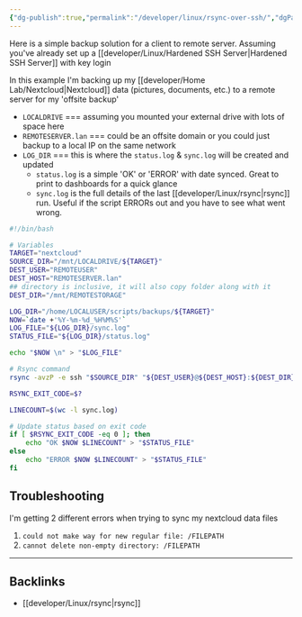 ```yaml
---
{"dg-publish":true,"permalink":"/developer/linux/rsync-over-ssh/","dgPassFrontmatter":true}
---
```



Here is a simple backup solution for a client to remote server. Assuming you've already set up a [[developer/Linux/Hardened SSH Server\|Hardened SSH Server]] with key login

In this example I'm backing up my [[developer/Home Lab/Nextcloud\|Nextcloud]] data (pictures, documents, etc.) to a remote server for my 'offsite backup'

- `LOCALDRIVE` === assuming you mounted your external drive with lots of space here
- `REMOTESERVER.lan` === could be an offsite domain or you could just backup to a local IP on the same network
- `LOG_DIR` === this is where the `status.log` & `sync.log` will be created and updated
	- `status.log` is a simple 'OK' or 'ERROR' with date synced. Great to print to dashboards for a quick glance
	- `sync.log` is the full details of the last [[developer/Linux/rsync\|rsync]] run. Useful if the script ERRORs out and you have to see what went wrong.

```bash
#!/bin/bash

# Variables
TARGET="nextcloud"
SOURCE_DIR="/mnt/LOCALDRIVE/${TARGET}"
DEST_USER="REMOTEUSER"
DEST_HOST="REMOTESERVER.lan"
## directory is inclusive, it will also copy folder along with it
DEST_DIR="/mnt/REMOTESTORAGE"

LOG_DIR="/home/LOCALUSER/scripts/backups/${TARGET}"
NOW=`date +'%Y-%m-%d_%H%M%S'`
LOG_FILE="${LOG_DIR}/sync.log" 
STATUS_FILE="${LOG_DIR}/status.log"

echo "$NOW \n" > "$LOG_FILE"

# Rsync command
rsync -avzP -e ssh "$SOURCE_DIR" "${DEST_USER}@${DEST_HOST}:${DEST_DIR}" >> "$LOG_FILE" 2>&1

RSYNC_EXIT_CODE=$?

LINECOUNT=$(wc -l sync.log)

# Update status based on exit code
if [ $RSYNC_EXIT_CODE -eq 0 ]; then
    echo "OK $NOW $LINECOUNT" > "$STATUS_FILE"
else
    echo "ERROR $NOW $LINECOUNT" > "$STATUS_FILE"
fi
```

## Troubleshooting

I'm getting 2 different errors when trying to sync my nextcloud data files
1. `could not make way for new regular file: /FILEPATH`
2. `cannot delete non-empty directory: /FILEPATH`

---
## Backlinks
- [[developer/Linux/rsync\|rsync]]
